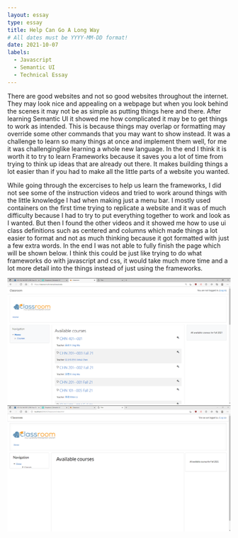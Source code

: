```yaml
---
layout: essay
type: essay
title: Help Can Go A Long Way
# All dates must be YYYY-MM-DD format!
date: 2021-10-07
labels:
  - Javascript
  - Semantic UI
  - Technical Essay
---
```

There are good websites and not so good websites throughout the internet. They may look nice and appealing on a webpage but when you look behind the scenes it may not be as simple
as putting things here and there. After learning Semantic UI it showed me how complicated it may be to get things to work as intended. This is because things may overlap or 
formatting may override some other commands that you may want to show instead. It was a challenge to learn so many things at once and implement them well, for me it was challenginglike learning a whole new language. In the end I think it is worth it to try to learn Frameworks because it saves you a lot of time from trying to think up ideas that are already out there. It makes building things a lot easier than if you had to make all the little parts of a website you wanted. 

While going through the excercises to help us learn the frameworks, I did not see some of the instruction videos and tried to work around things with the little knowledge I had 
when making just a menu bar. I mostly used containers on the first time trying to replicate a website and it was of much difficulty because I had to try to put everything together
to work and look as I wanted. But then I found the other videos and it showed me how to use ui class definitions such as centered and columns which made things a lot easier to 
format and not as much thinking because it got formatted with just a few extra words. In the end I was not able to fully finish the page which will be shown below. I think this could be just like trying to do what frameworks do with javascript and css, it would take much more time and a lot more detail into the things instead  of just using the frameworks. 

<div class="ui small rounded images">
	
  <img  class="ui image" src="../images/Original.png" >
<img  class="ui image" src="../images/Recreation.png" >

</div>

